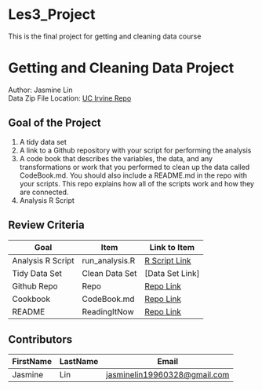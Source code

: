 # Les3_Project
This is the final project for getting and cleaning data course

# Getting and Cleaning Data Project
Author: Jasmine Lin <br />
Data Zip File Location: [UC Irvine Repo](https://d396qusza40orc.cloudfront.net/getdata%2Fprojectfiles%2FUCI%20HAR%20Dataset.zip "Clicking will download the data")

## Goal of the Project
1. A tidy data set 
2. A link to a Github repository with your script for performing the analysis 
3. A code book that describes the variables, the data, and any transformations or work that you performed to clean up the data called CodeBook.md. You should also include a README.md in the repo with your scripts. This repo explains how all of the scripts work and how they are connected.
4. Analysis R Script

## Review Criteria

Goal | Item | Link to Item
--- | --- | ---
Analysis R Script |  run_analysis.R |  [R Script Link](https://github.com/jasminelin0328/Les3_Project/blob/master/run_analysis.R)
Tidy Data Set |  Clean Data Set |  [Data Set Link]
Github Repo | Repo |  [Repo Link](https://github.com/jasminelin0328/Les3_Project)
Cookbook | CodeBook.md |  [Repo Link](CodeBook.md)
README | ReadingItNow |  [Repo Link](https://github.com/jasminelin0328/Les3_Project/edit/master/README.md)

## Contributors

FirstName | LastName | Email
--- | --- | ---
Jasmine |  Lin |  <jasminelin19960328@gmail.com>

